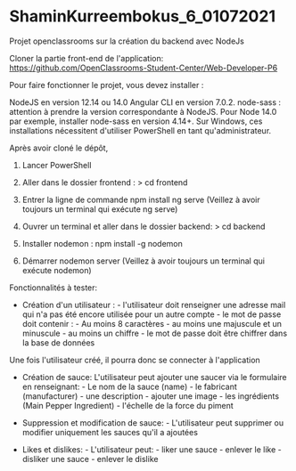 # ShaminKurreembokus_6_01072021
Projet openclassrooms sur la création du backend avec NodeJs

Cloner la partie front-end de l'application: 
https://github.com/OpenClassrooms-Student-Center/Web-Developer-P6


Pour faire fonctionner le projet, vous devez installer :

NodeJS en version 12.14 ou 14.0 
Angular CLI en version 7.0.2.
node-sass : attention à prendre la version correspondante à NodeJS. Pour Node 14.0 par exemple, installer node-sass en version 4.14+.
Sur Windows, ces installations nécessitent d'utiliser PowerShell en tant qu'administrateur.

Après avoir cloné le dépôt,

1) Lancer PowerShell
2) Aller dans le dossier frontend : > cd frontend
3) Entrer la ligne de commande
      npm install
      ng serve
(Veillez à avoir toujours un terminal qui exécute ng serve)

4) Ouvrer un terminal et aller dans le dossier backend:   > cd backend
5) Installer nodemon : npm install -g nodemon
6) Démarrer nodemon server
(Veillez à avoir toujours un terminal qui exécute nodemon)

Fonctionnalités à tester:

- Création d'un utilisateur :
        - l'utilisateur doit renseigner une adresse mail qui n'a pas été encore utilisée pour un autre compte
        - le mot de passe doit contenir :
                                          - Au moins 8 caractères
                                          - au moins une majuscule et un minuscule
                                          - au moins un chiffre
        - le mot de passe doit être chiffrer dans la base de données
                                          
 Une fois l'utilisateur créé, il pourra donc se connecter à l'application
 
 - Création de sauce: L'utilisateur peut ajouter une saucer via le formulaire en renseignant:
                  - Le nom de la sauce (name)
                  - le fabricant (manufacturer)
                  - une description
                  - ajouter une image
                  - les ingrédients (Main Pepper Ingredient)
                  - l'échelle de la force du piment
                  
  - Suppression et modification de sauce:
                  - L'utilisateur peut supprimer ou modifier uniquement les sauces qu'il a ajoutées
  
  - Likes et dislikes:
                  - L'utilisateur peut:
                                        - liker une sauce
                                        - enlever le like
                                        - disliker une sauce
                                        - enlever le dislike
